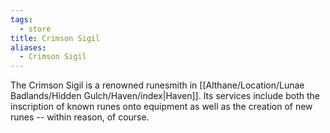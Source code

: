 ```yaml
---
tags:
  - store
title: Crimson Sigil
aliases:
  - Crimson Sigil
---
```


The Crimson Sigil is a renowned runesmith in [[Althane/Location/Lunae Badlands/Hidden Gulch/Haven/index|Haven]]. Its services include both the inscription of known runes onto equipment as well as the creation of new runes -- within reason, of course.
